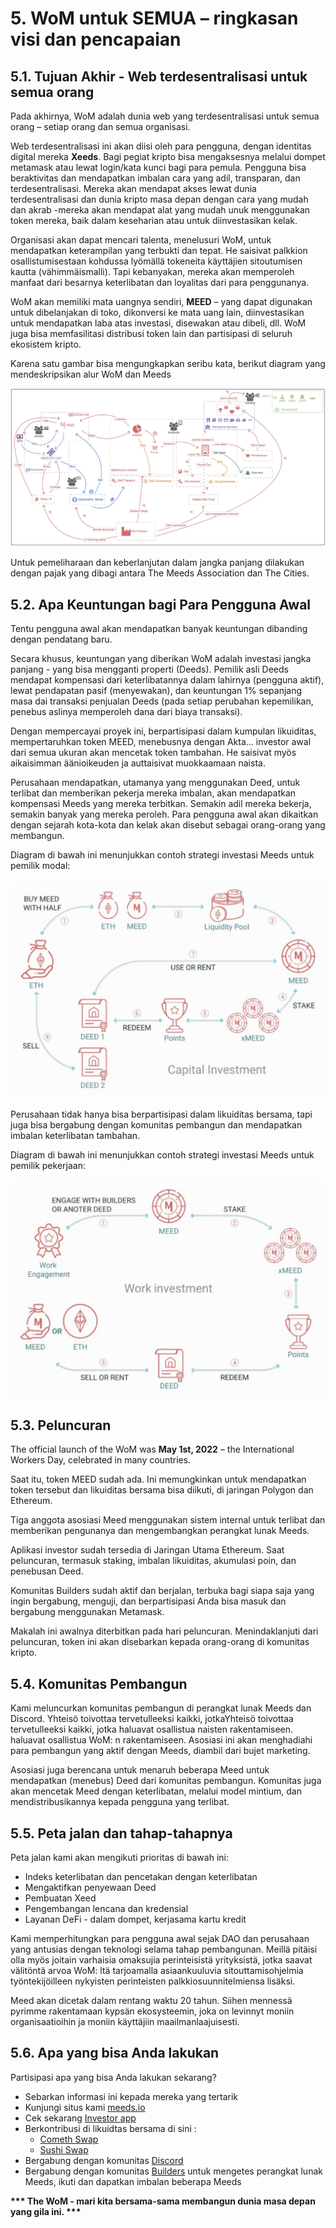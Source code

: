 # 5. WoM untuk SEMUA – ringkasan visi dan pencapaian

## 5.1. Tujuan Akhir - Web terdesentralisasi untuk semua orang

Pada akhirnya, WoM adalah dunia web yang terdesentralisasi untuk semua orang – setiap orang dan semua organisasi.

Web terdesentralisasi ini akan diisi oleh para pengguna, dengan identitas digital mereka **Xeeds**. Bagi pegiat kripto bisa mengaksesnya melalui dompet metamask atau lewat login/kata kunci bagi para pemula. Pengguna bisa beraktivitas dan mendapatkan imbalan cara yang adil, transparan, dan terdesentralisasi. Mereka akan mendapat akses lewat dunia terdesentralisasi dan dunia kripto masa depan dengan cara yang mudah dan akrab -mereka akan mendapat alat yang mudah unuk menggunakan token mereka, baik dalam keseharian atau untuk diinvestasikan kelak.

Organisasi akan dapat mencari talenta, menelusuri WoM, untuk mendapatkan keterampilan yang terbukti dan tepat. He saisivat palkkion osallistumisestaan kohdussa lyömällä tokeneita käyttäjien sitoutumisen kautta (vähimmäismalli). Tapi kebanyakan, mereka akan memperoleh manfaat dari besarnya keterlibatan dan loyalitas dari para penggunanya.

WoM akan memiliki mata uangnya sendiri, **MEED** – yang dapat digunakan untuk dibelanjakan di toko, dikonversi ke mata uang lain, diinvestasikan untuk mendapatkan laba atas investasi, disewakan atau dibeli, dll. WoM juga bisa memfasilitasi distribusi token lain dan partisipasi di seluruh ekosistem kripto.

Karena satu gambar bisa mengungkapkan seribu kata, berikut diagram yang mendeskripsikan alur WoM dan Meeds

![WoM dan alur Meeds](en/img/wom-flows.png)

Untuk pemeliharaan dan keberlanjutan dalam jangka panjang dilakukan dengan pajak yang dibagi antara The Meeds Association dan The Cities.

## 5.2. Apa Keuntungan bagi Para Pengguna Awal

Tentu pengguna awal akan mendapatkan banyak keuntungan dibanding dengan pendatang baru.

Secara khusus, keuntungan yang diberikan WoM adalah investasi jangka panjang - yang bisa mengganti properti (Deeds). Pemilik asli Deeds mendapat kompensasi dari keterlibatannya dalam lahirnya (pengguna aktif), lewat pendapatan pasif (menyewakan), dan keuntungan 1% sepanjang masa dai transaksi penjualan Deeds (pada setiap perubahan kepemilikan, penebus aslinya memperoleh dana dari biaya transaksi).

Dengan mempercayai proyek ini, berpartisipasi dalam kumpulan likuiditas, mempertaruhkan token MEED, menebusnya dengan Akta... investor awal dari semua ukuran akan mencetak token tambahan. He saisivat myös aikaisimman äänioikeuden ja auttaisivat muokkaamaan naista.

Perusahaan mendapatkan, utamanya yang menggunakan Deed, untuk terlibat dan memberikan pekerja mereka imbalan, akan mendapatkan kompensasi Meeds yang mereka terbitkan. Semakin adil mereka bekerja, semakin banyak yang mereka peroleh. Para pengguna awal akan dikaitkan dengan sejarah kota-kota dan kelak akan disebut sebagai orang-orang yang membangun.

Diagram di bawah ini menunjukkan contoh strategi investasi Meeds untuk pemilik modal:

![Strategi investasi Meeds untuk pemilik modal](en/img/invest-capital.png)

Perusahaan tidak hanya bisa berpartisipasi dalam likuiditas bersama, tapi juga bisa bergabung dengan komunitas pembangun dan mendapatkan imbalan keterlibatan tambahan.

Diagram di bawah ini menunjukkan contoh strategi investasi Meeds untuk pemilik pekerjaan:

![Strategi investasi untuk pemilik pekerjaan](en/img/invest-work.png)

## 5.3. Peluncuran

The official launch of the WoM was **May 1st, 2022** – the International Workers Day, celebrated in many countries.

Saat itu, token MEED sudah ada. Ini memungkinkan untuk mendapatkan token tersebut dan likuiditas bersama bisa diikuti, di jaringan Polygon dan Ethereum.

Tiga anggota asosiasi Meed menggunakan sistem internal untuk terlibat dan memberikan pengunanya dan mengembangkan perangkat lunak Meeds.

Aplikasi investor sudah tersedia di Jaringan Utama Ethereum. Saat peluncuran, termasuk staking, imbalan likuiditas, akumulasi poin, dan penebusan Deed.

Komunitas Builders sudah aktif dan berjalan, terbuka bagi siapa saja yang ingin bergabung, menguji, dan berpartisipasi Anda bisa masuk dan bergabung menggunakan Metamask.

Makalah ini awalnya diterbitkan pada hari peluncuran. Menindaklanjuti dari peluncuran, token ini akan disebarkan kepada orang-orang di komunitas kripto.

## 5.4. Komunitas Pembangun

Kami meluncurkan komunitas pembangun di perangkat lunak Meeds dan Discord. Yhteisö toivottaa tervetulleeksi kaikki, jotkaYhteisö toivottaa tervetulleeksi kaikki, jotka haluavat osallistua naisten rakentamiseen. haluavat osallistua WoM: n rakentamiseen. Asosiasi ini akan menghadiahi para pembangun yang aktif dengan Meeds, diambil dari bujet marketing.

Asosiasi juga berencana untuk menaruh beberapa Meed untuk mendapatkan (menebus) Deed dari komunitas pembangun. Komunitas juga akan mencetak Meed dengan keterlibatan, melalui model mintium, dan mendistribusikannya kepada pengguna yang terlibat.

## 5.5. Peta jalan dan tahap-tahapnya

Peta jalan kami akan mengikuti prioritas di bawah ini:

- Indeks keterlibatan dan pencetakan dengan keterlibatan
- Mengaktifkan penyewaan Deed
- Pembuatan Xeed
- Pengembangan lencana dan kredensial
- Layanan DeFi - dalam dompet, kerjasama kartu kredit

Kami memperhitungkan para pengguna awal sejak DAO dan perusahaan yang antusias dengan teknologi selama tahap pembangunan. Meillä pitäisi olla myös joitain varhaisia omaksujia perinteisistä yrityksistä, jotka saavat välitöntä arvoa WoM: ltä tarjoamalla asiaankuuluvia sitouttamisohjelmia työntekijöilleen nykyisten perinteisten palkkiosuunnitelmiensa lisäksi.

Meed akan dicetak dalam rentang waktu 20 tahun. Siihen mennessä pyrimme rakentamaan kypsän ekosysteemin, joka on levinnyt moniin organisaatioihin ja moniin käyttäjiin maailmanlaajuisesti.

## 5.6. Apa yang bisa Anda lakukan

Partisipasi apa yang bisa Anda lakukan sekarang?

- Sebarkan informasi ini kepada mereka yang tertarik
- Kunjungi situs kami [meeds.io](https://www.meeds.io/)
- Cek sekarang [Investor app](https://meeds.io/investors)
- Berkontribusi di likuidtas bersama di sini :
  - [Cometh Swap](https://swap.cometh.io/)
  - [Sushi Swap](https://sushi.com)
- Bergabung dengan komunitas [Discord](https://discord.com/invite/hAuADSq3)
- Bergabung dengan komunitas [Builders](https://meeds.io/builders) untuk mengetes perangkat lunak Meeds, ikuti dan dapatkan imbalan beberapa Meeds

**\*\*\* The WoM - mari kita bersama-sama membangun dunia masa depan yang gila ini. \*\*\***